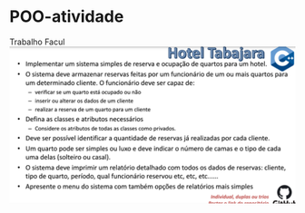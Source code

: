 # POO-atividade
Trabalho Facul
![Alt text](https://github.com/sl4k3r1/POO-atividade/blob/main/Screenshot%202021-05-13%20232426.png?raw=true "Title")
